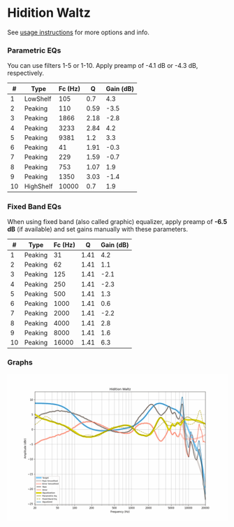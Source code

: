 # Hidition Waltz
See [usage instructions](https://github.com/jaakkopasanen/AutoEq#usage) for more options and info.

### Parametric EQs
You can use filters 1-5 or 1-10. Apply preamp of -4.1 dB or -4.3 dB, respectively.

|   # | Type      |   Fc (Hz) |    Q |   Gain (dB) |
|-----|-----------|-----------|------|-------------|
|   1 | LowShelf  |       105 | 0.7  |         4.3 |
|   2 | Peaking   |       110 | 0.59 |        -3.5 |
|   3 | Peaking   |      1866 | 2.18 |        -2.8 |
|   4 | Peaking   |      3233 | 2.84 |         4.2 |
|   5 | Peaking   |      9381 | 1.2  |         3.3 |
|   6 | Peaking   |        41 | 1.91 |        -0.3 |
|   7 | Peaking   |       229 | 1.59 |        -0.7 |
|   8 | Peaking   |       753 | 1.07 |         1.9 |
|   9 | Peaking   |      1350 | 3.03 |        -1.4 |
|  10 | HighShelf |     10000 | 0.7  |         1.9 |

### Fixed Band EQs
When using fixed band (also called graphic) equalizer, apply preamp of **-6.5 dB** (if available) and set gains manually with these parameters.

|   # | Type    |   Fc (Hz) |    Q |   Gain (dB) |
|-----|---------|-----------|------|-------------|
|   1 | Peaking |        31 | 1.41 |         4.2 |
|   2 | Peaking |        62 | 1.41 |         1.1 |
|   3 | Peaking |       125 | 1.41 |        -2.1 |
|   4 | Peaking |       250 | 1.41 |        -2.3 |
|   5 | Peaking |       500 | 1.41 |         1.3 |
|   6 | Peaking |      1000 | 1.41 |         0.6 |
|   7 | Peaking |      2000 | 1.41 |        -2.2 |
|   8 | Peaking |      4000 | 1.41 |         2.8 |
|   9 | Peaking |      8000 | 1.41 |         1.6 |
|  10 | Peaking |     16000 | 1.41 |         6.3 |

### Graphs
![](./Hidition%20Waltz.png)
